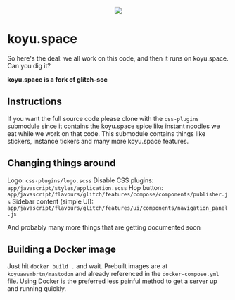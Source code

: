 <p align="center">
  <img src="https://themedata.koyu.space/img/pb-icon.svg">
</p>

# koyu.space

So here's the deal: we all work on this code, and then it runs on koyu.space. Can you dig it?

**koyu.space is a fork of glitch-soc**

## Instructions

If you want the full source code please clone with the `css-plugins` submodule since it contains the koyu.space spice like instant noodles we eat while we work on that code. This submodule contains things like stickers, instance tickers and many more koyu.space features.

## Changing things around

Logo: `css-plugins/logo.scss`
Disable CSS plugins: `app/javascript/styles/application.scss`
Hop button: `app/javascript/flavours/glitch/features/compose/components/publisher.js`
Sidebar content (simple UI): `app/javascript/flavours/glitch/features/ui/components/navigation_panel.js`

And probably many more things that are getting documented soon

## Building a Docker image

Just hit `docker build .` and wait. Prebuilt images are at `koyuawsmbrtn/mastodon` and already referenced in the `docker-compose.yml` file. Using Docker is the preferred less painful method to get a server up and running quickly.
